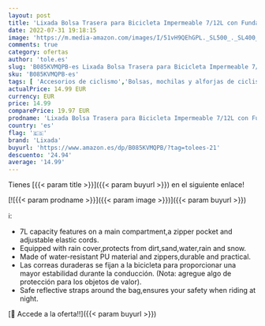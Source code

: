 ```yaml
---
layout: post
title: 'Lixada Bolsa Trasera para Bicicleta Impermeable 7/12L con Funda Impermeable para Lluvia Maletero para Bicicleta'
date: 2022-07-31 19:18:15
image: 'https://m.media-amazon.com/images/I/51vH9QEhGPL._SL500_._SL400_.jpg'
comments: true
category: ofertas
author: 'tole.es'
slug: 'B085KVMQPB-es Lixada Bolsa Trasera para Bicicleta Impermeable 7/12L con...'
sku: 'B085KVMQPB-es'
tags: [ 'Accesorios de ciclismo','Bolsas, mochilas y alforjas de ciclismo','Ciclismo','Deportes y aire libre','Portaequipajes y alforjas de ciclismo','Ropa y equipo para deportes','bicicleta','lixada','🇪🇸', ]
actualPrice: 14.99 EUR
currency: EUR
price: 14.99
comparePrice: 19.97 EUR
prodname: 'Lixada Bolsa Trasera para Bicicleta Impermeable 7/12L con Funda Impermeable para Lluvia Maletero para Bicicleta'
country: 'es'
flag: '🇪🇸'
brand: 'Lixada'
buyurl: 'https://www.amazon.es/dp/B085KVMQPB/?tag=tolees-21'
descuento: '24.94'
average: '14.99'
---
```


Tienes [{{< param title >}}]({{< param buyurl >}}) en el siguiente enlace!

[![{{< param prodname >}}]({{< param image >}})]({{< param buyurl >}})

ℹ️:

- 7L capacity features on a main compartment,a zipper pocket and adjustable elastic cords.
- Equipped with rain cover,protects from dirt,sand,water,rain and snow.
- Made of water-resistant PU material and zippers,durable and practical.
- Las correas duraderas se fijan a la bicicleta para proporcionar una mayor estabilidad durante la conducción. (Nota: agregue algo de protección para los objetos de valor).
- Safe reflective straps around the bag,ensures your safety when riding at night.

[🛒 Accede a la oferta!!]({{< param buyurl >}})
